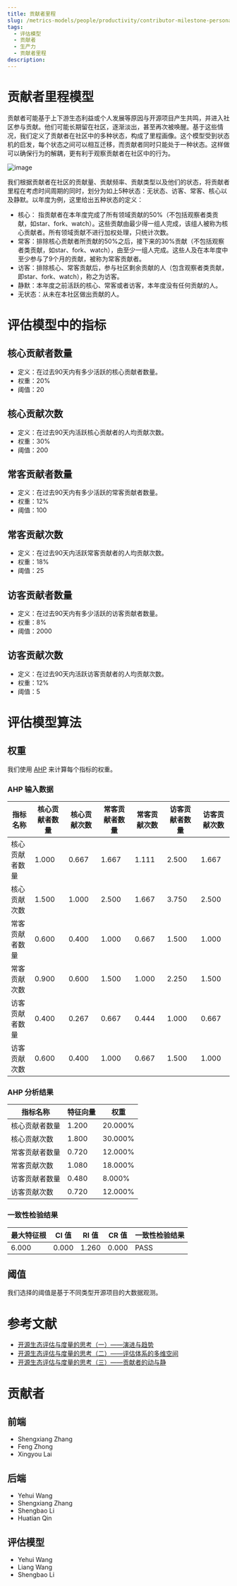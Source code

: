 ```yaml
---
title: 贡献者里程
slug: /metrics-models/people/productivity/contributor-milestone-persona
tags:
  - 评估模型
  - 贡献者
  - 生产力
  - 贡献者里程
description: 
---
```


# 贡献者里程模型

贡献者可能基于上下游生态利益或个人发展等原因与开源项目产生共鸣，并进入社区参与贡献。他们可能长期留在社区，逐渐淡出，甚至再次被唤醒。基于这些情况，我们定义了贡献者在社区中的多种状态，构成了里程画像。这个模型受到状态机的启发，每个状态之间可以相互迁移，而贡献者同时只能处于一种状态。这样做可以确保行为的解耦，更有利于观察贡献者在社区中的行为。

 ![image](https://github.com/oss-compass/docs-zh/assets/53640896/b4313e7c-95c2-4ef2-ad13-ecc009ee5672)

我们根据贡献者在社区的贡献量、贡献频率、贡献类型以及他们的状态，将贡献者里程在考虑时间周期的同时，划分为如上5种状态：无状态、访客、常客、核心以及静默。以年度为例，这里给出五种状态的定义：
- 核心： 指贡献者在本年度完成了所有领域贡献的50%（不包括观察者类贡献，如star、fork、watch）。这些贡献由最少得一组人完成，该组人被称为核心贡献者。所有领域贡献不进行加权处理，只统计次数。
- 常客：排除核心贡献者所贡献的50%之后，接下来的30%贡献（不包括观察者类贡献，如star、fork、watch），由至少一组人完成。这些人及在本年度中至少参与了9个月的贡献，被称为常客贡献者。
- 访客：排除核心、常客贡献后，参与社区剩余贡献的人（包含观察者类贡献，即star、fork、watch），称之为访客。
- 静默：本年度之前活跃的核心、常客或者访客，本年度没有任何贡献的人。
- 无状态：从未在本社区做出贡献的人。


# 评估模型中的指标

## 核心贡献者数量

- 定义：在过去90天内有多少活跃的核心贡献者数量。
- 权重：20%
- 阈值：20

## 核心贡献次数

- 定义：在过去90天内活跃核心贡献者的人均贡献次数。
- 权重：30%
- 阈值：200

## 常客贡献者数量

- 定义：在过去90天内有多少活跃的常客贡献者数量。
- 权重：12%
- 阈值：100

## 常客贡献次数

- 定义：在过去90天内活跃常客贡献者的人均贡献次数。
- 权重：18%
- 阈值：25

  
## 访客贡献者数量

- 定义：在过去90天内有多少活跃的访客贡献者数量。
- 权重：8%
- 阈值：2000

## 访客贡献次数

- 定义：在过去90天内活跃访客贡献者的人均贡献次数。
- 权重：12%
- 阈值：5


# 评估模型算法

## 权重

我们使用 [AHP](https://en.wikipedia.org/wiki/Analytic_hierarchy_process) 来计算每个指标的权重。

### AHP 输入数据

| 指标名称  | 核心贡献者数量 | 核心贡献次数 | 常客贡献者数量 | 常客贡献次数  | 访客贡献者数量 | 访客贡献次数  |
| --- | --- | --- | --- | --- | --- | --- |
| 核心贡献者数量 | 1.000 | 0.667 | 1.667 | 1.111 | 2.500 | 1.667 |
| 核心贡献次数 | 1.500 | 1.000 | 2.500 | 1.667 | 3.750 | 2.500 |
| 常客贡献者数量 | 0.600 | 0.400 | 1.000 | 0.667 | 1.500 | 1.000 |
| 常客贡献次数 | 0.900 | 0.600 | 1.500 | 1.000 | 2.250 | 1.500 |
| 访客贡献者数量 | 0.400 | 0.267 | 0.667 | 0.444 | 1.000 | 0.667 |
| 访客贡献次数 | 0.600 | 0.400 | 1.000 | 0.667 | 1.500 | 1.000 |

### AHP 分析结果

| 指标名称  | 特征向量 | 权重      |
| --- | --- | --- |
| 核心贡献者数量 | 1.200 | 20.000% |
| 核心贡献次数 | 1.800 | 30.000% |
| 常客贡献者数量 | 0.720 | 12.000% |
| 常客贡献次数 | 1.080 | 18.000% |
| 访客贡献者数量 | 0.480 | 8.000% |
| 访客贡献次数 | 0.720 | 12.000% |

### 一致性检验结果

| 最大特征根 | CI 值 | RI 值 | CR 值 | 一致性检验结果 |
| --- | --- | --- | --- | --- |
| 6.000 | 0.000 | 1.260 | 0.000 | PASS    |

## 阈值

我们选择的阈值是基于不同类型开源项目的大数据观测。

# 参考文献

* [开源生态评估与度量的思考（一）——演进与趋势](https://compass.gitee.com/zh/blog/2023/12/09/open-source-eco1/open-source-eco1) 
* [开源生态评估与度量的思考（二）——评估体系的多维空间](https://compass.gitee.com/zh/blog/2023/12/09/open-source-eco2/open-source-eco2) 
* [开源生态评估与度量的思考（三）——贡献者的动与静](https://compass.gitee.com/zh/blog/2023/12/09/open-source-eco3/open-source-eco3) 

# 贡献者

## 前端

* Shengxiang Zhang
* Feng Zhong
* Xingyou Lai

## 后端

* Yehui Wang
* Shengxiang Zhang
* Shengbao Li
* Huatian Qin

## 评估模型

* Yehui Wang
* Liang Wang
* Shengbao Li
